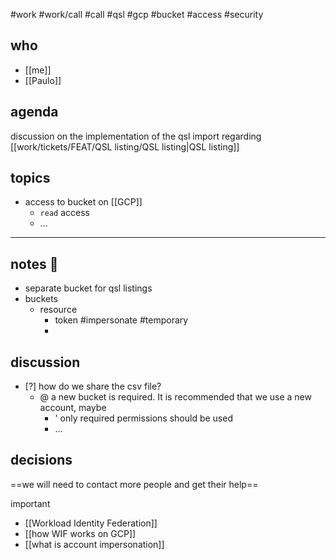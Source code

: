 
#work #work/call #call #qsl #gcp #bucket #access #security

## who

- [[me]]
- [[Paulo]]

## agenda

discussion on the implementation of the qsl import regarding [[work/tickets/FEAT/QSL listing/QSL listing|QSL listing]]

## topics
- access to bucket on [[GCP]]
	- `read` access
	- ...

---
## notes 📔
- separate bucket for qsl listings
- buckets
	- resource
		- token #impersonate #temporary
		- 

## discussion
- [?] how do we share the csv file?
	- @ a new bucket is required. It is recommended that we use a new account, maybe
		- ' only required permissions should be used 
		- ...

## decisions

==we will need to contact more people and get their help==

 important
- [[Workload Identity Federation]]
- [[how WIF works on GCP]]
- [[what is account impersonation]] 
